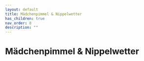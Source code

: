 ```yaml
---
layout: default
title: Mädchenpimmel & Nippelwetter
has_children: true
nav_order: 8
description: ""
---
```


# Mädchenpimmel & Nippelwetter
